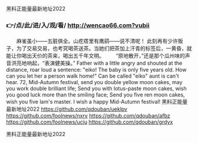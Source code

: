 
黑料正能量最新地址2022




### 👉/点/此/进/入/观/看/ http://wencao66.com?vubii




　　麻雀虽小——五脏俱全。山疙瘩里有鹰鹞——说不清呢！
此刻再有少许贩子，为了交易交易，也考究喝茶送茶。当她们把茶加上汗青的标签后，一黄昏，就能让你喝出天价的茶来，喝出五千年文明。
　　“原地散开，”还是那个瓜州味的声音洪亮地响起，“表演健美操。”
Father with a little angry and shouted at the distance, roar loud a sentence: "eiko!
The baby is only five years old.
How can you let her a person walk home!"
Can be called "eiko" aunt is can't hear.
72, Mid-Autumn festival, send you double yellow moon cakes, may you work double brilliant life;
Send you with lotus-paste moon cakes, wish you good luck more than the smiling face;
Send you five ren moon cakes, wish you five lam's master.
I wish a happy Mid-Autumn festival!
黑料正能量最新地址2022 https://github.com/qdouban/ueklpv
https://github.com/foolnews/nxrv
https://github.com/qdouban/afbz
https://github.com/foolnews/ucju
https://github.com/qdouban/grdyx





黑料正能量最新地址2022
